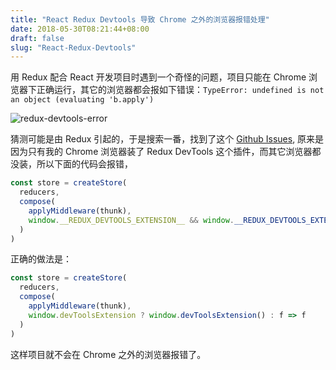 ```yaml
---
title: "React Redux Devtools 导致 Chrome 之外的浏览器报错处理"
date: 2018-05-30T08:21:44+08:00
draft: false
slug: "React-Redux-Devtools"
---
```


用 Redux 配合 React 开发项目时遇到一个奇怪的问题，项目只能在 Chrome 浏览器下正确运行，其它的浏览器都会报如下错误：`TypeError: undefined is not an object (evaluating 'b.apply')`

![redux-devtools-error](https://static.intj.top/20190214145549.png)

猜测可能是由 Redux 引起的，于是搜索一番，找到了这个 [Github Issues](https://github.com/reduxjs/redux/issues/2033), 原来是因为只有我的 Chrome 浏览器装了 Redux DevTools 这个插件，而其它浏览器都没装，所以下面的代码会报错，

```js
const store = createStore(
  reducers,
  compose(
    applyMiddleware(thunk),
    window.__REDUX_DEVTOOLS_EXTENSION__ && window.__REDUX_DEVTOOLS_EXTENSION__()
  )
)
```

正确的做法是：

```js
const store = createStore(
  reducers,
  compose(
    applyMiddleware(thunk),
    window.devToolsExtension ? window.devToolsExtension() : f => f
  )
)
```

这样项目就不会在 Chrome 之外的浏览器报错了。
